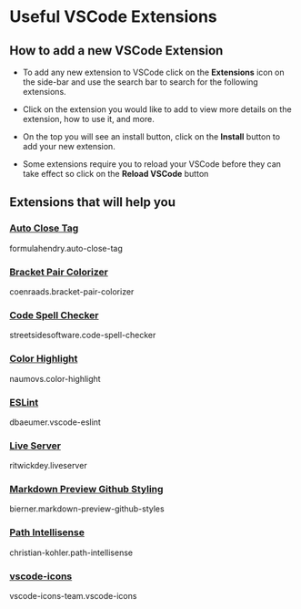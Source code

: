 # Useful VSCode Extensions

## How to add a new VSCode Extension

- To add any new extension to VSCode click on the **Extensions** icon on the side-bar and use the search bar to search for the following extensions.

- Click on the extension you would like to add to view more details on the extension, how to use it, and more.

- On the top you will see an install button, click on the **Install** button to add your new extension.

- Some extensions require you to reload your VSCode before they can take effect so click on the **Reload VSCode** button

## Extensions that will help you

### [Auto Close Tag](https://marketplace.visualstudio.com/items?itemName=formulahendry.auto-close-tag) 

formulahendry.auto-close-tag

### [Bracket Pair Colorizer](https://marketplace.visualstudio.com/items?itemName=CoenraadS.bracket-pair-colorizer)

coenraads.bracket-pair-colorizer

### [Code Spell Checker](https://marketplace.visualstudio.com/items?itemName=streetsidesoftware.code-spell-checker)

streetsidesoftware.code-spell-checker

### [Color Highlight](https://marketplace.visualstudio.com/items?itemName=naumovs.color-highlight)

naumovs.color-highlight

### [ESLint](https://marketplace.visualstudio.com/items?itemName=dbaeumer.vscode-eslint)

dbaeumer.vscode-eslint

### [Live Server](https://marketplace.visualstudio.com/items?itemName=ritwickdey.LiveServer)

ritwickdey.liveserver

### [Markdown Preview Github Styling](https://marketplace.visualstudio.com/items?itemName=bierner.markdown-preview-github-styles)

bierner.markdown-preview-github-styles

### [Path Intellisense](https://marketplace.visualstudio.com/items?itemName=christian-kohler.path-intellisense)

christian-kohler.path-intellisense

### [vscode-icons](https://marketplace.visualstudio.com/items?itemName=vscode-icons-team.vscode-icons)

vscode-icons-team.vscode-icons
